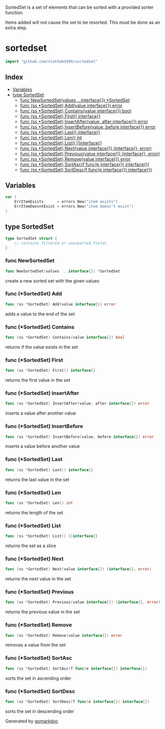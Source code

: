 SortedSet is a set of elements that can be sorted with a provided sorter function.

Items added will not cause the set to be resorted. This must be done as an extra step.

# sortedset

```go
import "github.com/nlatham1999/sortedset"
```

## Index

- [Variables](<#variables>)
- [type SortedSet](<#SortedSet>)
  - [func NewSortedSet\(values ...interface\{\}\) \*SortedSet](<#NewSortedSet>)
  - [func \(ss \*SortedSet\) Add\(value interface\{\}\) error](<#SortedSet.Add>)
  - [func \(ss \*SortedSet\) Contains\(value interface\{\}\) bool](<#SortedSet.Contains>)
  - [func \(ss \*SortedSet\) First\(\) interface\{\}](<#SortedSet.First>)
  - [func \(ss \*SortedSet\) InsertAfter\(value, after interface\{\}\) error](<#SortedSet.InsertAfter>)
  - [func \(ss \*SortedSet\) InsertBefore\(value, before interface\{\}\) error](<#SortedSet.InsertBefore>)
  - [func \(ss \*SortedSet\) Last\(\) interface\{\}](<#SortedSet.Last>)
  - [func \(ss \*SortedSet\) Len\(\) int](<#SortedSet.Len>)
  - [func \(ss \*SortedSet\) List\(\) \[\]interface\{\}](<#SortedSet.List>)
  - [func \(ss \*SortedSet\) Next\(value interface\{\}\) \(interface\{\}, error\)](<#SortedSet.Next>)
  - [func \(ss \*SortedSet\) Previous\(value interface\{\}\) \(interface\{\}, error\)](<#SortedSet.Previous>)
  - [func \(ss \*SortedSet\) Remove\(value interface\{\}\) error](<#SortedSet.Remove>)
  - [func \(ss \*SortedSet\) SortAsc\(f func\(e interface\{\}\) interface\{\}\)](<#SortedSet.SortAsc>)
  - [func \(ss \*SortedSet\) SortDesc\(f func\(e interface\{\}\) interface\{\}\)](<#SortedSet.SortDesc>)


## Variables

<a name="ErrItemExists"></a>

```go
var (
    ErrItemExists      = errors.New("item exists")
    ErrItemDoesntExist = errors.New("item doesn't exist")
)
```

<a name="SortedSet"></a>
## type SortedSet



```go
type SortedSet struct {
    // contains filtered or unexported fields
}
```

<a name="NewSortedSet"></a>
### func NewSortedSet

```go
func NewSortedSet(values ...interface{}) *SortedSet
```

create a new sorted set with the given values

<a name="SortedSet.Add"></a>
### func \(\*SortedSet\) Add

```go
func (ss *SortedSet) Add(value interface{}) error
```

adds a value to the end of the set

<a name="SortedSet.Contains"></a>
### func \(\*SortedSet\) Contains

```go
func (ss *SortedSet) Contains(value interface{}) bool
```

returns if the value exists in the set

<a name="SortedSet.First"></a>
### func \(\*SortedSet\) First

```go
func (ss *SortedSet) First() interface{}
```

returns the first value in the set

<a name="SortedSet.InsertAfter"></a>
### func \(\*SortedSet\) InsertAfter

```go
func (ss *SortedSet) InsertAfter(value, after interface{}) error
```

inserts a value after another value

<a name="SortedSet.InsertBefore"></a>
### func \(\*SortedSet\) InsertBefore

```go
func (ss *SortedSet) InsertBefore(value, before interface{}) error
```

inserts a value before another value

<a name="SortedSet.Last"></a>
### func \(\*SortedSet\) Last

```go
func (ss *SortedSet) Last() interface{}
```

returns the last value in the set

<a name="SortedSet.Len"></a>
### func \(\*SortedSet\) Len

```go
func (ss *SortedSet) Len() int
```

returns the length of the set

<a name="SortedSet.List"></a>
### func \(\*SortedSet\) List

```go
func (ss *SortedSet) List() []interface{}
```

returns the set as a slice

<a name="SortedSet.Next"></a>
### func \(\*SortedSet\) Next

```go
func (ss *SortedSet) Next(value interface{}) (interface{}, error)
```

returns the next value in the set

<a name="SortedSet.Previous"></a>
### func \(\*SortedSet\) Previous

```go
func (ss *SortedSet) Previous(value interface{}) (interface{}, error)
```

returns the previous value in the set

<a name="SortedSet.Remove"></a>
### func \(\*SortedSet\) Remove

```go
func (ss *SortedSet) Remove(value interface{}) error
```

removes a value from the set

<a name="SortedSet.SortAsc"></a>
### func \(\*SortedSet\) SortAsc

```go
func (ss *SortedSet) SortAsc(f func(e interface{}) interface{})
```

sorts the set in ascending order

<a name="SortedSet.SortDesc"></a>
### func \(\*SortedSet\) SortDesc

```go
func (ss *SortedSet) SortDesc(f func(e interface{}) interface{})
```

sorts the set in descending order

Generated by [gomarkdoc](<https://github.com/princjef/gomarkdoc>)
